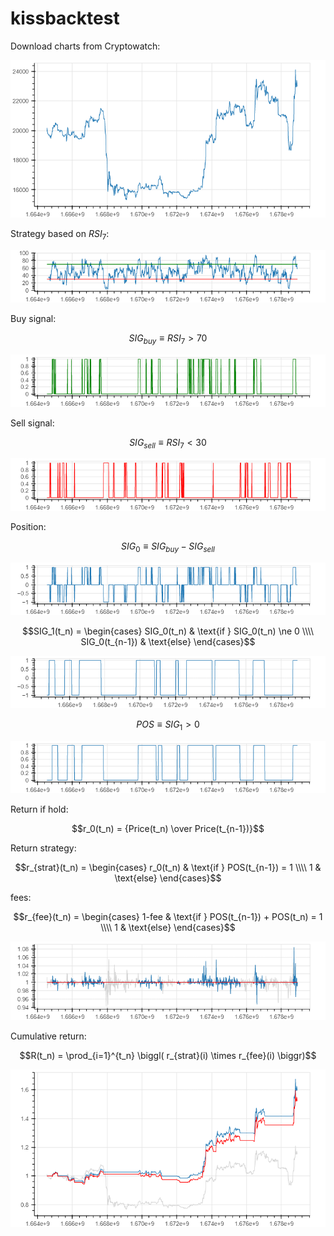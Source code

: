 # kissbacktest

Download charts from Cryptowatch:

<p align="center"><img src="img/bokeh_plot_001.png" /></p>

Strategy based on $RSI_7$:

<p align="center"><img src="img/bokeh_plot_002.png" /></p>

Buy signal:

$$SIG_{buy} \equiv RSI_7 > 70$$

<p align="center"><img src="img/bokeh_plot_003.png" /></p>

Sell signal:

$$SIG_{sell} \equiv RSI_7 < 30$$

<p align="center"><img src="img/bokeh_plot_004.png" /></p>

Position:

$$SIG_0 \equiv SIG_{buy} - SIG_{sell}$$

<p align="center"><img src="img/bokeh_plot_005.png" /></p>

$$SIG_1(t_n) = \begin{cases} SIG_0(t_n) & \text{if } SIG_0(t_n) \ne 0 \\\\ SIG_0(t_{n-1}) & \text{else} \end{cases}$$

<p align="center"><img src="img/bokeh_plot_006.png" /></p>

$$POS \equiv SIG_1 > 0$$

<p align="center"><img src="img/bokeh_plot_007.png" /></p>

Return if hold:

$$r_0(t_n) = {Price(t_n) \over Price(t_{n-1})}$$

Return strategy:

$$r_{strat}(t_n) = \begin{cases} r_0(t_n) & \text{if } POS(t_{n-1}) = 1 \\\\ 1 & \text{else} \end{cases}$$

fees:

$$r_{fee}(t_n) = \begin{cases} 1-fee & \text{if } POS(t_{n-1}) + POS(t_n) = 1 \\\\ 1 & \text{else} \end{cases}$$

<p align="center"><img src="img/bokeh_plot_008.png" /></p>

Cumulative return:

$$R(t_n) = \prod_{i=1}^{t_n} \biggl( r_{strat}(i) \times r_{fee}(i) \biggr)$$

<p align="center"><img src="img/bokeh_plot_009.png" /></p>
